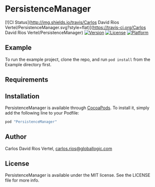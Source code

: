 # PersistenceManager

[![CI Status](http://img.shields.io/travis/Carlos David Rios Vertel/PersistenceManager.svg?style=flat)](https://travis-ci.org/Carlos David Rios Vertel/PersistenceManager)
[![Version](https://img.shields.io/cocoapods/v/PersistenceManager.svg?style=flat)](http://cocoapods.org/pods/PersistenceManager)
[![License](https://img.shields.io/cocoapods/l/PersistenceManager.svg?style=flat)](http://cocoapods.org/pods/PersistenceManager)
[![Platform](https://img.shields.io/cocoapods/p/PersistenceManager.svg?style=flat)](http://cocoapods.org/pods/PersistenceManager)

## Example

To run the example project, clone the repo, and run `pod install` from the Example directory first.

## Requirements

## Installation

PersistenceManager is available through [CocoaPods](http://cocoapods.org). To install
it, simply add the following line to your Podfile:

```ruby
pod "PersistenceManager"
```

## Author

Carlos David Rios Vertel, carlos.rios@globallogic.com

## License

PersistenceManager is available under the MIT license. See the LICENSE file for more info.
